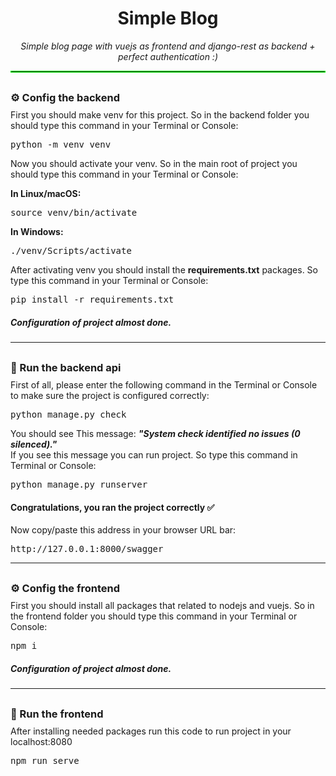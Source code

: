 <p align="center">
  
  <h1 align="center">Simple Blog</h1>
  
  <p align="center">
    <i style="margin-top: 10px; display: block;">
    Simple blog page with vuejs as frontend and django-rest as backend + perfect authentication :)
    </i>
  </p>
  
  <hr style="border: 1px solid #00ff00ff;">
</p>

<h3 style="margin: 30px 0 -5px 0;">
⚙️ Config the backend
</h3>

<p>
First you should make venv for this project.
So in the backend folder you should type this command in your Terminal or Console: 
</p>
<pre>
python -m venv venv
</pre>
<p>
Now you should activate your venv.
So in the main root of project you should type this command in your Terminal or Console: 
</p>
<b>
In Linux/macOS:
</b>
<pre>
source venv/bin/activate
</pre>
<b>
In Windows:
</b>
<pre>
./venv/Scripts/activate
</pre>

<p>
After activating venv you should install the <b>requirements.txt</b> packages. So type this command in your Terminal or Console: 
</p>
<pre>
pip install -r requirements.txt
</pre>
<h5>
Configuration of project almost done.
</h5>

<hr>

<h3 style="margin: 30px 0 -5px 0;">
🏁 Run the backend api
</h3>
<p>
First of all, please enter the following command in the Terminal or Console to make sure the project is configured correctly:
</p>
<pre>
python manage.py check
</pre>
<p>
You should see This message:
  <strong>
    <i>
      "System check identified no issues (0 silenced)."
    </i>
  </strong>
  <br>
  If you see this message you can run project. So type this command in Terminal or Console:
</p>
<pre>
python manage.py runserver
</pre>
<h4>
Congratulations, you ran the project correctly ✅
</h4>

<p>
Now copy/paste this address in your browser URL bar:
</p>
<pre>
http://127.0.0.1:8000/swagger
</pre>

<hr>
<h3 style="margin: 30px 0 -5px 0;">
⚙️ Config the frontend
</h3>

<p>
First you should install all packages that related to nodejs and vuejs.
So in the frontend folder you should type this command in your Terminal or Console:
</p>
<pre>
npm i
</pre>

<h5>
Configuration of project almost done.
</h5>

<hr>

<h3 style="margin: 30px 0 -5px 0;">
🏁 Run the frontend
</h3>
<p>
After installing needed packages run this code to run project in your localhost:8080
</p>
<pre>
npm run serve
</pre>

